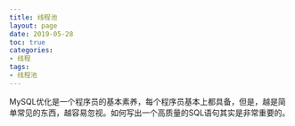 ```yaml
---
title: 线程池
layout: page
date: 2019-05-28
toc: true
categories: 
- 线程
tags: 
- 线程池
---
```

MySQL优化是一个程序员的基本素养，每个程序员基本上都具备，但是，越是简单常见的东西，越容易忽视。如何写出一个高质量的SQL语句其实是非常重要的。
<!-- more-->


